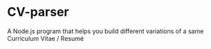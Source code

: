 # CV-parser
A Node.js program that helps you build different variations of a same Curriculum Vitae / Resumé
